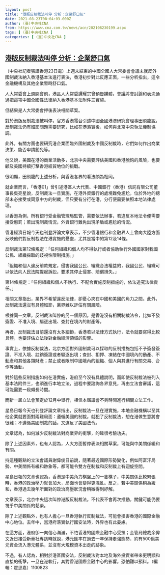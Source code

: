 ```yaml
---
layout: post
title: "港版反制裁法叫停 分析：企業舒口氣"
date: 2021-08-23T08:04:03.000Z
author: (臺)中央社CNA
from: https://www.cna.com.tw/news/acn/202108230199.aspx
tags: [ (臺)中央社CNA ]
categories: [ (臺)中央社CNA ]
---
```

<!--1629705843000-->
[港版反制裁法叫停 分析：企業舒口氣](https://www.cna.com.tw/news/acn/202108230199.aspx)
------

<div>
<div></div><div class="paragraph"><p>（中央社記者張謙香港23日電）上週末結束的中國全國人大常委會會議未就反外國制裁法納入香港基本法進行表決，香港初步對此反應正面，一些分析指出，這令金融機構及其他企業暫時舒口氣。</p><p>人大常委會上週開會前，港區人大常委譚耀宗曾預告媒體，會議將會討論和表決通過把這項中國全國性法律納入香港基本法附件三實施。</p><p>但結果是人大常委會押後表決相關草案。</p><p>對於港版反制裁法被叫停，官方香港電台引述中國全國港澳研究會理事田飛龍說，反制裁法仍有細節問題需要研究，比如在港落實後，如何與北京中央執法機制協調。</p><p>此外，有關方面也要研究港企業面臨外國制裁及中國反制裁時，它們如何作出商業決策、能否申請豁免等。</p><p>他又說，美國在港的商業活動多，北京中央需要評估美國和香港脫鈎的風險，也要顧及美國持續打擊香港經貿地位的挑戰。</p><p>很明顯，田飛龍的上述分析，與香港各界的看法頗為相同。</p><p>就企業而言，「香港01」曾引述港區人大代表、中國銀行（香港）信託有限公司董事長吳亮星說，反制裁法一旦實施，在港外資銀行的處境難免尷尬，位於外地的總部未必接受或同意中方的制裁，但只要有分行在港，分行便需要依照本地法律處理。</p><p>以香港為例，所有銀行受金融管理局監管，需要依法辦事，若違反本地法令便需要接受懲罰；若出現制裁情況，外資銀行難免出現矛盾或尷尬的情況。</p><p>香港經濟日報今天也刊登評論文章表示，不少香港銀行和金融界人士曾向大陸方面反映他們對反制裁法在港實施的憂慮，尤其是當中的第12及14條。</p><p>反制裁法第12條規定：「任何組織和個人均不得執行或者協助執行外國國家對我國公民、組織採取的歧視性限制措施。」</p><p>「組織和個人違反前款規定，侵害我國公民、組織合法權益的，我國公民、組織可以依法向人民法院提起訴訟，要求其停止侵害、賠償損失。」</p><p>第14條規定：「任何組織和個人不執行、不配合實施反制措施的，依法追究法律責任。」</p><p>相關文章指出，業界不希望違反法律，卻憂心夾在中國和美國的角力之間。此外，反制裁法還沒有具體細節，業界難以評估有關風險。</p><p>根據同一文章，反制裁法叫停的另一個原因，是香港沒有相關制裁法令，比如不發簽證、不准入境、驅逐出境、查封在境內的財產等。</p><p>再者，反制裁法目前還沒有太多細節，香港若以法律方式執行，法令就要寫得比較具體，也要評估立法後對金融經濟領域的影響。</p><p>事實上，依據反制裁法，北京方面對外國制裁可以採取的反制措施包括不予簽發簽證、不准入境、註銷簽證或者驅逐出境；查封、扣押、凍結在中國境內的動產、不動產和其他各類財產；禁止或者限制中國境內的組織、個人與其進行有關交易、合作等活動。</p><p>對於這些反制措施如何在港實施，港府至今沒有具體說明，而即使反制裁法被列入基本法附件三，也須進行本地立法，過程中要諮詢各界意見，再由立法會審議，這可能需要一段頗長時間。</p><p>而新一屆立法會預定於12月中舉行，相信本屆議會不夠時間進行相關立法工作。</p><p>星島日報今天也刊登評論文章指出，反制裁法一旦在港實施，本地金融機構以至其他企業就要面對兩難局面：遵循美國的制裁，就犯了反制裁法，想在港做生意將會很難；不遵循美國制裁的話，又違反了美國法令。</p><p>文章認為，如何減少反制裁法對商業界的衝擊，的確很考驗功夫。</p><p>除了上述因素外，也有人認為，人大方面暫停表決相關草案，可能與中美關係緩和有關。</p><p>持這種觀點的立法會議員謝偉俊日前說，隨著最近國際形勢變化，例如阿富汗局勢、中美關係有緩和跡象等，都可能令雙方在制裁和反制裁上有迴旋空間。</p><p>星島日報的文章也認為，香港是中美角力棋盤上的一隻棋子，中美關係比較緊張時，香港的政治壓力就會加大，局面也會變得更混亂。反之，若中美關係稍為緩和，香港過去幾年所面對的政治高壓狀況會稍微得到紓解。</p><p>文章表示，北京中央這次叫停港版反制裁法，不代表不會再次推動，關鍵可能仍要視乎中美關係的鬆緊。</p><p>除了上述觀點外，也有人擔心一旦香港執行反制裁法，可能會損害香港的國際金融中心地位。去年中，當港府落實執行國安法時，外界也有此憂慮。</p><p>在這方面，港府卻一向信心滿滿，不怕香港的國際金融中心受損；金管局總裁余偉文近日接受新華社專訪時就說，港元匯率在過去一年保持走強態勢，約有500億美元資金流入港元體系，並沒有大規模資本出走的跡象。</p><p>不過，有人認為，相對於港區國安法，反制裁法對本地及海外投資者帶來更明顯和直接的衝擊，一旦在港執行，其對香港國際金融中心的影響，恐怕難以預料。（編輯：翟思嘉）1100823</p></div>
</div>
